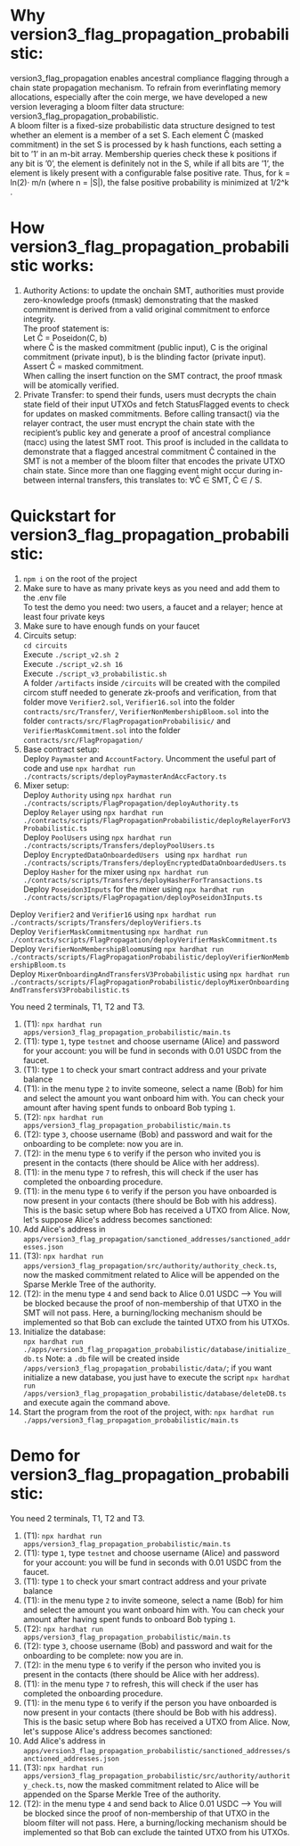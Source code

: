 # Why version3_flag_propagation_probabilistic:
version3_flag_propagation enables ancestral compliance flagging through a chain state propagation mechanism. To refrain from everinflating memory allocations, especially after the coin merge, we have developed a new version leveraging a bloom filter data structure: version3_flag_propagation_probabilistic.  
A bloom filter is a fixed-size probabilistic data structure designed to test whether an element is a member of a set S. Each element Ĉ (masked commitment) in the set S is processed by k hash functions, each setting a bit to ’1’ in an m-bit array. Membership queries check these k positions if any bit is ’0’, the element is definitely not in the S, while if all bits are ’1’, the element is likely present with a configurable false positive rate. Thus, for k = ln(2)· m/n (where n = |S|), the false positive probability is minimized at 1/2^k .

# How version3_flag_propagation_probabilistic works:
1) Authority Actions: to update the onchain SMT, authorities must provide zero-knowledge proofs (πmask) demonstrating that the masked commitment is derived from a valid original commitment to enforce integrity.  
The proof statement is:  
Let Ĉ = Poseidon(C, b)  
where Ĉ is the masked commitment (public input), C is the original commitment (private input), b is the blinding factor (private input).  
Assert Ĉ = masked commitment.  
When calling the insert function on the SMT contract, the proof πmask will be atomically verified.
2) Private Transfer: to spend their funds, users must decrypts the chain state field of their input UTXOs and fetch StatusFlagged events to check for updates on masked commitments. Before calling transact() via the relayer contract, the user must encrypt the chain state with the recipient’s public key and generate a proof of ancestral compliance (πacc) using the latest SMT root. This proof is included in the calldata to demonstrate that a flagged ancestral commitment Ĉ contained in the SMT is not a member of the bloom filter that encodes the private UTXO chain state. Since more than one flagging event might occur during in-between internal transfers, this translates to: ∀Ĉ ∈ SMT, Ĉ ∈ / S.

# Quickstart for version3_flag_propagation_probabilistic:
1) ```npm i``` on the root of the project
2) Make sure to have as many private keys as you need and add them to the .env file  
To test the demo you need: two users, a faucet and a relayer; hence at least four private keys
3) Make sure to have enough funds on your faucet
4) Circuits setup:  
```cd circuits```  
Execute ```./script_v2.sh 2```  
Execute ```./script_v2.sh 16```   
Execute ```./script_v3_probabilistic.sh```  
A folder ```/artifacts``` inside ```/circuits``` will be created with the compiled circom stuff needed to generate zk-proofs and verification, from that folder move ```Verifier2.sol```, ```Verifier16.sol``` into the folder ```contracts/src/Transfer/```, ```VerifierNonMembershipBloom.sol``` into the folder ```contracts/src/FlagPropagationProbabilisic/```  and ```VerifierMaskCommitment.sol``` into the folder ```contracts/src/FlagPropagation/```   
5) Base contract setup:   
Deploy ```Paymaster``` and ```AccountFactory```. Uncomment the useful part of code and use ```npx hardhat run ./contracts/scripts/deployPaymasterAndAccFactory.ts```    
6) Mixer setup:    
Deploy ```Authority``` using  ```npx hardhat run ./contracts/scripts/FlagPropagation/deployAuthority.ts```  
Deploy ```Relayer``` using  ```npx hardhat run ./contracts/scripts/FlagPropagationProbabilistic/deployRelayerForV3Probabilistic.ts```  
Deploy ```PoolUsers``` using ```npx hardhat run ./contracts/scripts/Transfers/deployPoolUsers.ts```  
Deploy ```EncryptedDataOnboardedUsers ``` using ```npx hardhat run ./contracts/scripts/Transfers/deployEncryptedDataOnboardedUsers.ts```
Deploy ```Hasher``` for the mixer using ```npx hardhat run ./contracts/scripts/Transfers/deployHasherForTransactions.ts```  
Deploy ```Poseidon3Inputs``` for the mixer using ```npx hardhat run ./contracts/scripts/FlagPropagation/deployPoseidon3Inputs.ts```  

Deploy ```Verifier2``` and ```Verifier16``` using ```npx hardhat run ./contracts/scripts/Transfers/deployVerifiers.ts```  
Deploy ```VerifierMaskCommitment```using ```npx hardhat run ./contracts/scripts/FlagPropagation/deployVerifierMaskCommitment.ts``` 
Deploy ```VerifierNonMembershipBloom```using ```npx hardhat run ./contracts/scripts/FlagPropagationProbabilistic/deployVerifierNonMembershipBloom.ts```  
Deploy ```MixerOnboardingAndTransfersV3Probabilistic``` using ```npx hardhat run ./contracts/scripts/FlagPropagationProbabilistic/deployMixerOnboardingAndTransfersV3Probabilistic.ts```  

You need 2 terminals, T1, T2 and T3.
1) (T1): ```npx hardhat run apps/version3_flag_propagation_probabilistic/main.ts```  
2) (T1): type ```1```, type ```testnet``` and choose username (Alice) and password for your account: you will be fund in seconds with 0.01 USDC from the faucet.
3) (T1): type  ```1``` to check your smart contract address and your private balance
4) (T1): in the menu type ```2``` to invite someone, select a name (Bob) for him and select the amount you want onboard him with. You can check your amount after having spent funds to onboard Bob typing  ```1```.
5) (T2): ```npx hardhat run apps/version3_flag_propagation_probabilistic/main.ts``` 
6) (T2): type ```3```, choose username (Bob) and password and wait for the onboarding to be complete: now you are in.
7) (T2): in the menu type ```6``` to verify if the person who invited you is present in the contacts (there should be Alice with her address).
8) (T1): in the menu type ```7``` to refresh, this will check if the user has completed the onboarding procedure. 
9) (T1): in the menu type ```6``` to verify if the person you have onboarded is now present in your contacts (there should be Bob with his address).  
This is the basic setup where Bob has received a UTXO from Alice. Now, let's suppose Alice's address becomes sanctioned:
10) Add Alice's address in ```apps/version3_flag_propagation/sanctioned_addresses/sanctioned_addresses.json```
11) (T3): ```npx hardhat run apps/version3_flag_propagation/src/authority/authority_check.ts```, now the masked commitment related to Alice will be appended on the Sparse Merkle Tree of the authority.
12) (T2): in the menu type ```4``` and send back to Alice 0.01 USDC --> You will be blocked because the proof of non-membership of that UTXO in the SMT will not pass. Here, a burning/locking mechanism should be implemented so that Bob can exclude the tainted UTXO from his UTXOs.
7) Initialize the database:   
```npx hardhat run ./apps/version3_flag_propagation_probabilistic/database/initialize_db.ts``` 
Note: a ```.db``` file will be created inside ```/apps/version3_flag_propagation_probabilistic/data/```;  if you want initialize a new database, you just have to execute the script ```npx hardhat run /apps/version3_flag_propagation_probabilistic/database/deleteDB.ts``` and execute again the command above.
9) Start the program from the root of the project, with:
 ```npx hardhat run ./apps/version3_flag_propagation_probabilistic/main.ts```  

# Demo for version3_flag_propagation_probabilistic:
You need 2 terminals, T1, T2 and T3.
1) (T1): ```npx hardhat run apps/version3_flag_propagation_probabilistic/main.ts```  
2) (T1): type ```1```, type ```testnet``` and choose username (Alice) and password for your account: you will be fund in seconds with 0.01 USDC from the faucet.
3) (T1): type  ```1``` to check your smart contract address and your private balance
4) (T1): in the menu type ```2``` to invite someone, select a name (Bob) for him and select the amount you want onboard him with. You can check your amount after having spent funds to onboard Bob typing  ```1```.
5) (T2): ```npx hardhat run apps/version3_flag_propagation_probabilistic/main.ts``` 
6) (T2): type ```3```, choose username (Bob) and password and wait for the onboarding to be complete: now you are in.
7) (T2): in the menu type ```6``` to verify if the person who invited you is present in the contacts (there should be Alice with her address).
8) (T1): in the menu type ```7``` to refresh, this will check if the user has completed the onboarding procedure. 
9) (T1): in the menu type ```6``` to verify if the person you have onboarded is now present in your contacts (there should be Bob with his address).  
This is the basic setup where Bob has received a UTXO from Alice. Now, let's suppose Alice's address becomes sanctioned:
10) Add Alice's address in ```apps/version3_flag_propagation_probabilistic/sanctioned_addresses/sanctioned_addresses.json```
11) (T3): ```npx hardhat run apps/version3_flag_propagation_probabilistic/src/authority/authority_check.ts```, now the masked commitment related to Alice will be appended on the Sparse Merkle Tree of the authority.
12) (T2): in the menu type ```4``` and send back to Alice 0.01 USDC --> You will be blocked since the proof of non-membership of that UTXO in the bloom filter will not pass. Here, a burning/locking mechanism should be implemented so that Bob can exclude the tainted UTXO from his UTXOs.